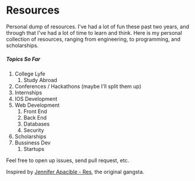 Resources
=========

Personal dump of resources. I've had a lot of fun these past two years, and through that I've had a lot of time to learn and think. Here is my personal collection of resources, ranging from engineering, to programming, and scholarships.

##### Topics So Far
1. College Lyfe
    1. Study Abroad
2. Conferences / Hackathons (maybe I'll split them up)
3. Internships
4. IOS Development
5. Web Development 
    1. Front End
    2. Back End
    3. Databases
    4. Security
6. Scholarships
7. Bussiness Dev 
    1. Startups

Feel free to open up issues, send pull request, etc.


Inspired by [Jennifer Apacible - Res](https://github.com/japacible/res), the original gangsta. 
